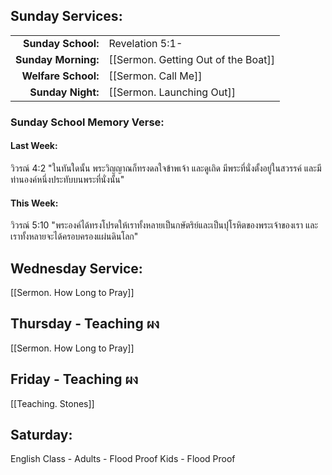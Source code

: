 
## Sunday Services:

| | |
| --:|:-- |
| **Sunday School:**  |	Revelation 5:1-
| **Sunday Morning:** |	[[Sermon. Getting Out of the Boat]]
| **Welfare School:** |	[[Sermon. Call Me]]
| **Sunday Night:**   |  [[Sermon. Launching Out]]

### Sunday School Memory Verse:
#### Last Week: 

วิวรณ์ 4:2 "ในทันใดนั้น พระวิญญาณก็ทรงดลใจข้าพเจ้า และดูเถิด มีพระที่นั่งตั้งอยู่ในสวรรค์ และมีท่านองค์หนึ่งประทับบนพระที่นั่งนั้น"

#### This Week:

วิวรณ์ 5:10 "พระองค์ได้ทรงโปรดให้เราทั้งหลายเป็นกษัตริย์และเป็นปุโรหิตของพระเจ้าของเรา และเราทั้งหลายจะได้ครอบครองแผ่นดินโลก"

## Wednesday Service:

[[Sermon. How Long to Pray]]

## Thursday - Teaching ผง

[[Sermon. How Long to Pray]]

## Friday - Teaching ผง

[[Teaching. Stones]]

## Saturday:

English Class - Adults - Flood Proof
                Kids - Flood Proof
